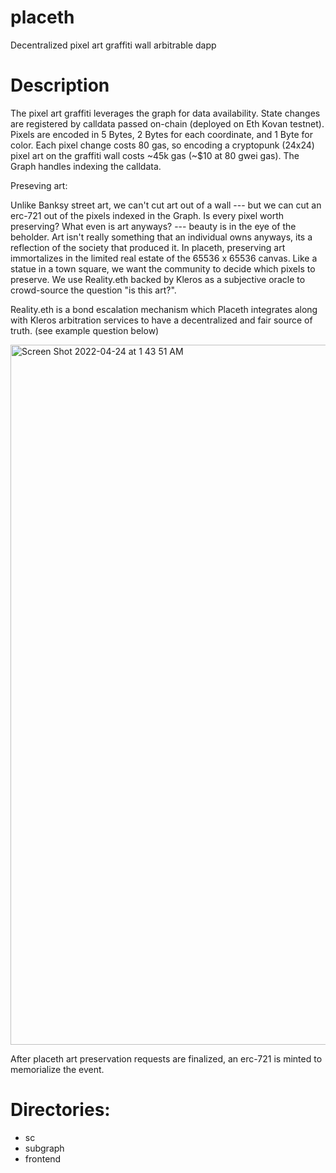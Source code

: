 # placeth
Decentralized pixel art graffiti wall arbitrable dapp
# Description 
The pixel art graffiti leverages the graph for data availability. State changes are registered by calldata passed on-chain (deployed on Eth Kovan testnet). Pixels are encoded in 5 Bytes, 2 Bytes for each coordinate, and 1 Byte for color. Each pixel change costs 80 gas, so encoding a cryptopunk (24x24) pixel art on the graffiti wall costs ~45k gas (~$10 at 80 gwei gas). The Graph handles indexing the calldata.

Preseving art:

Unlike Banksy street art, we can't cut art out of a wall --- but we can cut an erc-721 out of the pixels indexed in the Graph. Is every pixel worth preserving? What even is art anyways? --- beauty is in the eye of the beholder. Art isn't really something that an individual owns anyways, its a reflection of the society that produced it. In placeth, preserving art immortalizes in the limited real estate of the 65536 x 65536 canvas. Like a statue in a town square, we want the community to decide which pixels to preserve. We use Reality.eth backed by Kleros as a subjective oracle to crowd-source the question "is this art?". 

Reality.eth is a bond escalation mechanism which Placeth integrates along with Kleros arbitration services to have a decentralized and fair source of truth. (see example question below)

<img width="1120" alt="Screen Shot 2022-04-24 at 1 43 51 AM" src="https://user-images.githubusercontent.com/10378902/164949688-19239271-6f77-4243-91e7-91e7bdff6fc0.png">

After placeth art preservation requests are finalized, an erc-721 is minted to memorialize the event.

# Directories:
- sc
- subgraph
- frontend
